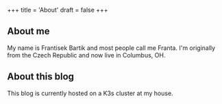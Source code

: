+++
title = 'About'
draft = false
+++
## About me
My name is Frantisek Bartik and most people call me Franta. I'm originally from the Czech Republic and now live in Columbus, OH.

## About this blog
This blog is currently hosted on a K3s cluster at my house.
